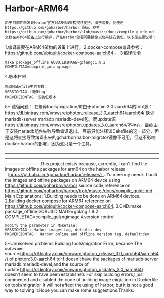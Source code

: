 # Harbor-ARM64
    由于目前并未发现Harbor官方对ARM64架构提供支持，出于需要，我使用https://github.com/goharbor/harbor 源码，参考https://github.com/goharbor/harbor/blob/master/docs/compile_guide.md 文档在ARM64设备上进行编译，产生Harbor部署所需镜像以及离线安装包。以下是主要说明：
1.编译需要在ARM64架构的设备上进行。
2.docker-compose编译参考：https://github.com/ubiquiti/docker-compose-aarch64 。
3.编译命令：
```
make package_offline GOBUILDIMAGE=golang:1.9.2 COMPILETAG=compile_golangimage 

```
4.版本控制
```
修改Makefile中的参数：
VERSIONTAG :镜像tag
PKGVERSIONTAG :安装包版本
```
5* 遗留问题：
   在编译tools/migration/时由于photon:3.0-aarch64的tdnf源：https://dl.bintray.com/vmware/photon_release_3.0_aarch64/aarch64/ 缺少mariadb-server mariadb mariadb-devel包，而update源https://dl.bintray.com/vmware/photon_updates_3.0_aarch64/不存在，最终由于安装mariadb组件失败导致编译退出。
   目前只能注释该Dakefile的这一部分，但是这将直接导致编译出来的goharbor/harbor-migrator镜像不可用，但这不影响docker-harbor的部署，因为这只是一个工具。

————————————————————————————————————————————————————————————————————————————————
    This project exists because, currently, I can't find the images or offline packages for arm64 on the harbor release（https://github.com/goharbor/harbor/releases）. To meet my needs, I built the images and offline packages on  ARM64 device using https://github.com/goharbor/harbor source code,reference on https://github.com/goharbor/harbor/blob/master/docs/compile_guide.md .
Main Explanations:
1.Building needs to be done on ARM64 devices.
2.Building docker-compose for ARM64 reference on https://github.com/ubiquiti/docker-compose-aarch64.
3.CMD:make package_offline GOBUILDIMAGE=golang:1.9.2 COMPILETAG=compile_golangimage
4.version control 
```
modify the parameter in Makefile:
VERSIONTAG : Harbor images tag, default: dev
PKGVERSIONTAG : Harbor online and offline version tag, default:dev
```
5*Unresolved problems
  Building tools/migration Error, because The software source(https://dl.bintray.com/vmware/photon_release_3.0_aarch64/aarch64/) of photon:3.0-aarch64 tdnf doesn't have the packages of mariadb-server mariadb mariadb-devel,and the source of update:https://dl.bintray.com/vmware/photon_updates_3.0_aarch64/ doesn't seem to have been established.
  For skip building errors,I just commented and disabled the code of building image migration in Dockerfile on tools/migration.It will not affect the using of harbor, but it is not a good way to solving it.Hope you can make some suggestions.Thanks.
